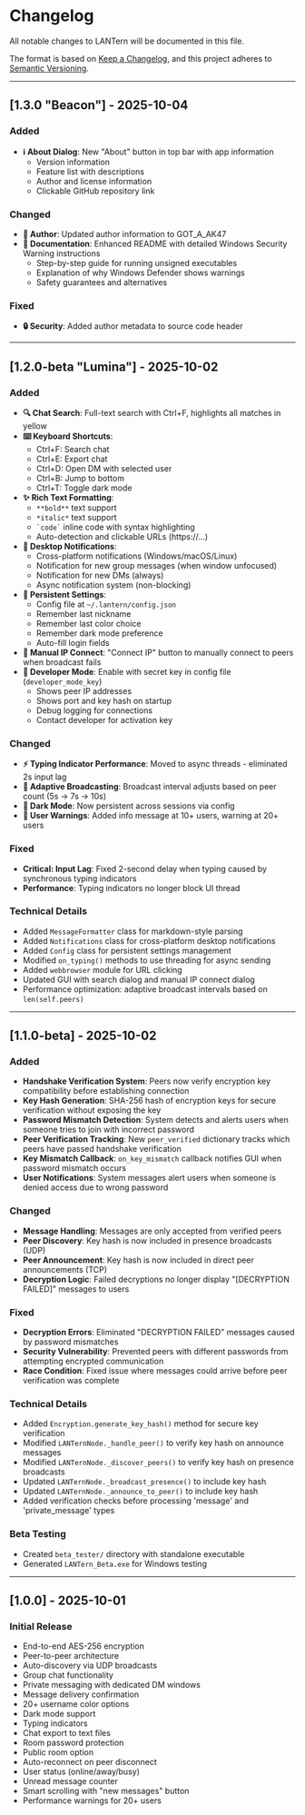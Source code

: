 # Changelog

All notable changes to LANTern will be documented in this file.

The format is based on [Keep a Changelog](https://keepachangelog.com/en/1.0.0/),
and this project adheres to [Semantic Versioning](https://semver.org/spec/v2.0.0.html).

---

## [1.3.0 "Beacon"] - 2025-10-04

### Added
- **ℹ️ About Dialog**: New "About" button in top bar with app information
  - Version information
  - Feature list with descriptions
  - Author and license information
  - Clickable GitHub repository link

### Changed
- **📝 Author**: Updated author information to GOT_A_AK47
- **📄 Documentation**: Enhanced README with detailed Windows Security Warning instructions
  - Step-by-step guide for running unsigned executables
  - Explanation of why Windows Defender shows warnings
  - Safety guarantees and alternatives

### Fixed
- **🔒 Security**: Added author metadata to source code header

---

## [1.2.0-beta "Lumina"] - 2025-10-02

### Added
- **🔍 Chat Search**: Full-text search with Ctrl+F, highlights all matches in yellow
- **⌨️ Keyboard Shortcuts**:
  - Ctrl+F: Search chat
  - Ctrl+E: Export chat
  - Ctrl+D: Open DM with selected user
  - Ctrl+B: Jump to bottom
  - Ctrl+T: Toggle dark mode
- **✨ Rich Text Formatting**:
  - `**bold**` text support
  - `*italic*` text support
  - `` `code` `` inline code with syntax highlighting
  - Auto-detection and clickable URLs (https://...)
- **🔔 Desktop Notifications**:
  - Cross-platform notifications (Windows/macOS/Linux)
  - Notification for new group messages (when window unfocused)
  - Notification for new DMs (always)
  - Async notification system (non-blocking)
- **💾 Persistent Settings**:
  - Config file at `~/.lantern/config.json`
  - Remember last nickname
  - Remember last color choice
  - Remember dark mode preference
  - Auto-fill login fields
- **🔗 Manual IP Connect**: "Connect IP" button to manually connect to peers when broadcast fails
- **🔧 Developer Mode**: Enable with secret key in config file (`developer_mode_key`)
  - Shows peer IP addresses
  - Shows port and key hash on startup
  - Debug logging for connections
  - Contact developer for activation key

### Changed
- **⚡ Typing Indicator Performance**: Moved to async threads - eliminated 2s input lag
- **📡 Adaptive Broadcasting**: Broadcast interval adjusts based on peer count (5s → 7s → 10s)
- **🌙 Dark Mode**: Now persistent across sessions via config
- **👥 User Warnings**: Added info message at 10+ users, warning at 20+ users

### Fixed
- **Critical: Input Lag**: Fixed 2-second delay when typing caused by synchronous typing indicators
- **Performance**: Typing indicators no longer block UI thread

### Technical Details
- Added `MessageFormatter` class for markdown-style parsing
- Added `Notifications` class for cross-platform desktop notifications
- Added `Config` class for persistent settings management
- Modified `on_typing()` methods to use threading for async sending
- Added `webbrowser` module for URL clicking
- Updated GUI with search dialog and manual IP connect dialog
- Performance optimization: adaptive broadcast intervals based on `len(self.peers)`

---

## [1.1.0-beta] - 2025-10-02

### Added
- **Handshake Verification System**: Peers now verify encryption key compatibility before establishing connection
- **Key Hash Generation**: SHA-256 hash of encryption keys for secure verification without exposing the key
- **Password Mismatch Detection**: System detects and alerts users when someone tries to join with incorrect password
- **Peer Verification Tracking**: New `peer_verified` dictionary tracks which peers have passed handshake verification
- **Key Mismatch Callback**: `on_key_mismatch` callback notifies GUI when password mismatch occurs
- **User Notifications**: System messages alert users when someone is denied access due to wrong password

### Changed
- **Message Handling**: Messages are only accepted from verified peers
- **Peer Discovery**: Key hash is now included in presence broadcasts (UDP)
- **Peer Announcement**: Key hash is now included in direct peer announcements (TCP)
- **Decryption Logic**: Failed decryptions no longer display "[DECRYPTION FAILED]" messages to users

### Fixed
- **Decryption Errors**: Eliminated "DECRYPTION FAILED" messages caused by password mismatches
- **Security Vulnerability**: Prevented peers with different passwords from attempting encrypted communication
- **Race Condition**: Fixed issue where messages could arrive before peer verification was complete

### Technical Details
- Added `Encryption.generate_key_hash()` method for secure key verification
- Modified `LANTernNode._handle_peer()` to verify key hash on announce messages
- Modified `LANTernNode._discover_peers()` to verify key hash on presence broadcasts
- Updated `LANTernNode._broadcast_presence()` to include key hash
- Updated `LANTernNode._announce_to_peer()` to include key hash
- Added verification checks before processing 'message' and 'private_message' types

### Beta Testing
- Created `beta_tester/` directory with standalone executable
- Generated `LANTern_Beta.exe` for Windows testing

---

## [1.0.0] - 2025-10-01

### Initial Release
- End-to-end AES-256 encryption
- Peer-to-peer architecture
- Auto-discovery via UDP broadcasts
- Group chat functionality
- Private messaging with dedicated DM windows
- Message delivery confirmation
- 20+ username color options
- Dark mode support
- Typing indicators
- Chat export to text files
- Room password protection
- Public room option
- Auto-reconnect on peer disconnect
- User status (online/away/busy)
- Unread message counter
- Smart scrolling with "new messages" button
- Performance warnings for 20+ users
